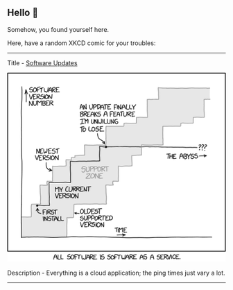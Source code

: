 ## Hello 👀

Somehow, you found yourself here.

Here, have a random XKCD comic for your troubles:

-----------------------------------

Title - [Software Updates](https://xkcd.com/2224)

![Software Updates](./random_comic.png)

Description - Everything is a cloud application; the ping times just vary a lot.

-----------------------------------